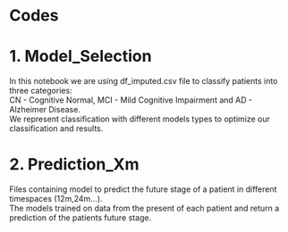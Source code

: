 # Codes
# 1. Model_Selection
  In this notebook we are using df_imputed.csv file to classify patients into three categories: <br>
  CN - Cognitive Normal, MCI - Mild Cognitive Impairment and AD - Alzheimer Disease.<br>
  We represent classification with different models types to optimize our classification and results.
# 2. Prediction_Xm
  Files containing model to predict the future stage of a patient in different timespaces (12m,24m...).<br>
  The models trained on data from the present of each patient and return a prediction of the patients future stage.
  
  
